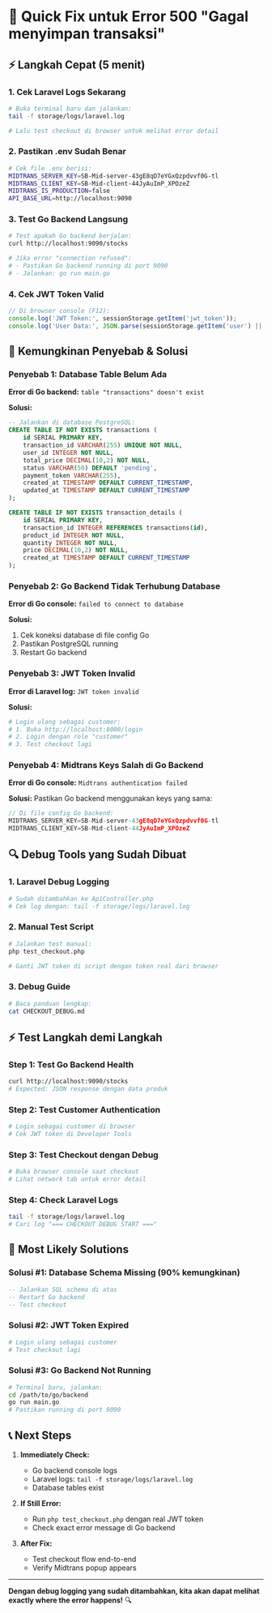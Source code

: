 # 🚨 Quick Fix untuk Error 500 "Gagal menyimpan transaksi"

## ⚡ Langkah Cepat (5 menit)

### 1. Cek Laravel Logs Sekarang
```bash
# Buka terminal baru dan jalankan:
tail -f storage/logs/laravel.log

# Lalu test checkout di browser untuk melihat error detail
```

### 2. Pastikan .env Sudah Benar
```bash
# Cek file .env berisi:
MIDTRANS_SERVER_KEY=SB-Mid-server-43gE8qD7eYGxQzpdvvf0G-tl
MIDTRANS_CLIENT_KEY=SB-Mid-client-44JyAuImP_XPOzeZ
MIDTRANS_IS_PRODUCTION=false
API_BASE_URL=http://localhost:9090
```

### 3. Test Go Backend Langsung
```bash
# Test apakah Go backend berjalan:
curl http://localhost:9090/stocks

# Jika error "connection refused":
# - Pastikan Go backend running di port 9090
# - Jalankan: go run main.go
```

### 4. Cek JWT Token Valid
```javascript
// Di browser console (F12):
console.log('JWT Token:', sessionStorage.getItem('jwt_token'));
console.log('User Data:', JSON.parse(sessionStorage.getItem('user') || '{}'));
```

## 🎯 Kemungkinan Penyebab & Solusi

### Penyebab 1: Database Table Belum Ada
**Error di Go backend:** `table "transactions" doesn't exist`

**Solusi:**
```sql
-- Jalankan di database PostgreSQL:
CREATE TABLE IF NOT EXISTS transactions (
    id SERIAL PRIMARY KEY,
    transaction_id VARCHAR(255) UNIQUE NOT NULL,
    user_id INTEGER NOT NULL,
    total_price DECIMAL(10,2) NOT NULL,
    status VARCHAR(50) DEFAULT 'pending',
    payment_token VARCHAR(255),
    created_at TIMESTAMP DEFAULT CURRENT_TIMESTAMP,
    updated_at TIMESTAMP DEFAULT CURRENT_TIMESTAMP
);

CREATE TABLE IF NOT EXISTS transaction_details (
    id SERIAL PRIMARY KEY,
    transaction_id INTEGER REFERENCES transactions(id),
    product_id INTEGER NOT NULL,
    quantity INTEGER NOT NULL,
    price DECIMAL(10,2) NOT NULL,
    created_at TIMESTAMP DEFAULT CURRENT_TIMESTAMP
);
```

### Penyebab 2: Go Backend Tidak Terhubung Database
**Error di Go console:** `failed to connect to database`

**Solusi:**
1. Cek koneksi database di file config Go
2. Pastikan PostgreSQL running
3. Restart Go backend

### Penyebab 3: JWT Token Invalid
**Error di Laravel log:** `JWT token invalid`

**Solusi:**
```bash
# Login ulang sebagai customer:
# 1. Buka http://localhost:8000/login
# 2. Login dengan role "customer"
# 3. Test checkout lagi
```

### Penyebab 4: Midtrans Keys Salah di Go Backend
**Error di Go console:** `Midtrans authentication failed`

**Solusi:**
Pastikan Go backend menggunakan keys yang sama:
```go
// Di file config Go backend:
MIDTRANS_SERVER_KEY=SB-Mid-server-43gE8qD7eYGxQzpdvvf0G-tl
MIDTRANS_CLIENT_KEY=SB-Mid-client-44JyAuImP_XPOzeZ
```

## 🔍 Debug Tools yang Sudah Dibuat

### 1. Laravel Debug Logging
```bash
# Sudah ditambahkan ke ApiController.php
# Cek log dengan: tail -f storage/logs/laravel.log
```

### 2. Manual Test Script
```bash
# Jalankan test manual:
php test_checkout.php

# Ganti JWT token di script dengan token real dari browser
```

### 3. Debug Guide
```bash
# Baca panduan lengkap:
cat CHECKOUT_DEBUG.md
```

## ⚡ Test Langkah demi Langkah

### Step 1: Test Go Backend Health
```bash
curl http://localhost:9090/stocks
# Expected: JSON response dengan data produk
```

### Step 2: Test Customer Authentication
```bash
# Login sebagai customer di browser
# Cek JWT token di Developer Tools
```

### Step 3: Test Checkout dengan Debug
```bash
# Buka browser console saat checkout
# Lihat network tab untuk error detail
```

### Step 4: Check Laravel Logs
```bash
tail -f storage/logs/laravel.log
# Cari log "=== CHECKOUT DEBUG START ==="
```

## 🚀 Most Likely Solutions

### Solusi #1: Database Schema Missing (90% kemungkinan)
```sql
-- Jalankan SQL schema di atas
-- Restart Go backend
-- Test checkout
```

### Solusi #2: JWT Token Expired
```bash
# Login ulang sebagai customer
# Test checkout lagi
```

### Solusi #3: Go Backend Not Running
```bash
# Terminal baru, jalankan:
cd /path/to/go/backend
go run main.go
# Pastikan running di port 9090
```

## 📞 Next Steps

1. **Immediately Check:**
   - Go backend console logs
   - Laravel logs: `tail -f storage/logs/laravel.log`
   - Database tables exist

2. **If Still Error:**
   - Run `php test_checkout.php` dengan real JWT token
   - Check exact error message di Go backend

3. **After Fix:**
   - Test checkout flow end-to-end
   - Verify Midtrans popup appears

---

**Dengan debug logging yang sudah ditambahkan, kita akan dapat melihat exactly where the error happens!** 🔍 